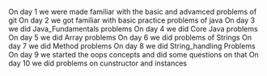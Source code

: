 On day 1 we were made familiar with the basic and advamced problems of git
On day 2 we got familiar with basic practice problems of java
On day 3 we did Java_Fundamentals problems
On day 4 we did Core Java problems
On day 5 we did Array problems
On  day 6 we did problems of Strings
On day 7 we did Method problems
On day 8 we did String_handling Problems
On day 9 we started the oops concepts and did some questions on that
On day 10 we did problems on cunstructor and instances 
